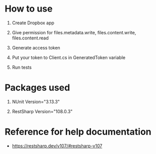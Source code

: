 # How to use

1. Create Dropbox app

2. Give permission for files.metadata.write, files.content.write, files.content.read

3. Generate access token 

4. Put your token to Client.cs in GeneratedToken variable

5. Run tests

# Packages used

1. NUnit Version="3.13.3"

2. RestSharp Version="108.0.3"

# Reference for help documentation

- https://restsharp.dev/v107/#restsharp-v107
